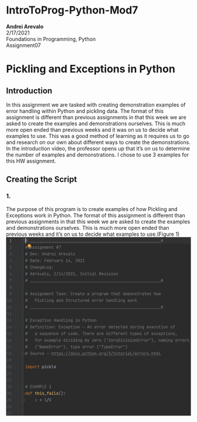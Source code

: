 # IntroToProg-Python-Mod7

**Andrei Arevalo**  
2/17/2021  
Foundations in Programming, Python  
Assignment07  

# Pickling and Exceptions in Python

## Introduction
In this assignment we are tasked with creating demonstration examples of error handling within Python and pickling data. The format of this assignment is different than previous assignments in that this week we are asked to create the examples and demonstrations ourselves. This is much more open ended than previous weeks and it was on us to decide what examples to use. This was a good method of learning as it requires us to go and research on our own about different ways to create the demonstrations. In the introduction video, the professor opens up that it’s on us to determine the number of examples and demonstrations. I chose to use 3 examples for this HW assignment.  

## Creating the Script
### 1.
The purpose of this program is to create examples of how Pickling and Exceptions work in Python. The format of this assignment is different than previous assignments in that this week we are asked to create the examples and demonstrations ourselves. This is much more open ended than previous weeks and it’s on us to decide what examples to use.(Figure 1) ![figure 1](https://github.com/Arevalohm123/IntroToProg-Python-Mod7/blob/main/Figure01.png)  
